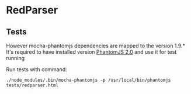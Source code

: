 # RedParser

## Tests

However mocha-phantomjs dependencies are mapped to the version 1.9.*
It's required to have installed version [PhantomJS 2.0](https://github.com/eugene1g/phantomjs/releases) and use it for test running

Run tests with command:

```
./node_modules/.bin/mocha-phantomjs -p /usr/local/bin/phantomjs tests/redparser.html
```

